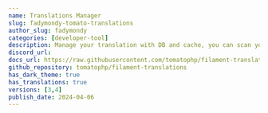 ```yaml
---
name: Translations Manager
slug: fadymondy-tomato-translations
author_slug: fadymondy
categories: [developer-tool]
description: Manage your translation with DB and cache, you can scan your languages tags like trans(), __(), and get the string inside and translate them use UI
discord_url:
docs_url: https://raw.githubusercontent.com/tomatophp/filament-translations/master/README.md
github_repository: tomatophp/filament-translations
has_dark_theme: true
has_translations: true
versions: [3,4]
publish_date: 2024-04-06
---
```

